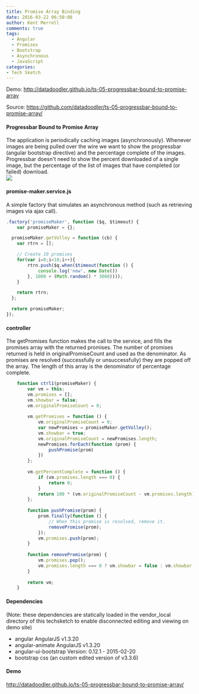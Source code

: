```yaml
---
title: Promise Array Binding
date: 2016-03-22 06:50:08
author: Kent Merrell
comments: true
tags: 
  - Angular
  - Promises
  - Bootstrap
  - Asynchronous
  - JavaScript
categories: 
- Tech Sketch
---
```

Demo: http://datadoodler.github.io/ts-05-progressbar-bound-to-promise-array

Source: https://github.com/datadoodler/ts-05-progressbar-bound-to-promise-array/

#### Progressbar Bound to Promise Array
The application is periodically caching images (asynchronously). Whenever images are being pulled over the wire we want to show the progressbar (angular bootstrap directive) and the percentage complete of the images. Progressbar doesn't need to show the percent downloaded of a single image, but the percentage of the list of images that have completed (or failed) download.  
![](/blog/static/ts-05-progressbar-bound-to-promise-array.png)

<!-- More -->

#### promise-maker.service.js
A simple factory that simulates an asynchronous method (such as retrieving images via ajax call).
``` javascript
.factory('promiseMaker', function ($q, $timeout) {
    var promiseMaker = {};

  promiseMaker.getVolley = function (cb) {
    var rtrn = [];

    // Create 10 promises
    for(var i=0;i<10;i++){
        rtrn.push($q.when($timeout(function () {
            console.log('new', new Date())
        }, 1000 + (Math.random() * 3000))));
    }

    return rtrn;
  };

  return promiseMaker;
});
```

#### controller
The getPromises function makes the call to the service, and fills the promises array with the returned promises. The number of promises returned is held in originalPromiseCount and used as the denominator. As promises are resolved (successfully or unsuccessfully) they are popped off the array. The length of this array is the denominator of percentage complete.
``` javascript
    function ctrl1(promiseMaker) {
        var vm = this;
        vm.promises = [];
        vm.showbar = false;
        vm.originalPromiseCount = 0;
    
        vm.getPromises = function () {
            vm.originalPromiseCount = 0;
            var newPromises = promiseMaker.getVolley();
            vm.showbar = true;
            vm.originalPromiseCount = newPromises.length;
            newPromises.forEach(function (prom) {
                pushPromise(prom)
            })
        };
    
        vm.getPercentComplete = function () {
            if (vm.promises.length === 0) {
                return 0;
            }
            return 100 * (vm.originalPromiseCount - vm.promises.length) / vm.originalPromiseCount;
        };
    
        function pushPromise(prom) {
            prom.finally(function () {
                // When this promise is resolved, remove it.
                removePromise(prom);
            });
            vm.promises.push(prom);
        }
    
        function removePromise(prom) {
            vm.promises.pop();
            vm.promises.length === 0 ? vm.showbar = false : vm.showbar = true;
        }
    
        return vm;
    }
```


#### Dependencies
(Note: these dependencies are statically loaded in the vendor_local directory of this techsketch to enable disconnected editing and viewing on demo site)

* angular  AngularJS v1.3.20
* angular-animate AngularJS v1.3.20
* angular-ui-bootstrap Version: 0.12.1 - 2015-02-20
* bootstrap css (an custom edited version of v3.3.6)

#### Demo
http://datadoodler.github.io/ts-05-progressbar-bound-to-promise-array/